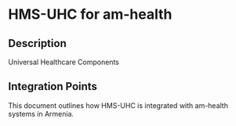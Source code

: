 # HMS-UHC for am-health

## Description

Universal Healthcare Components

## Integration Points

This document outlines how HMS-UHC is integrated with am-health systems in Armenia.
